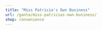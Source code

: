 ```yaml
---
title: "Miss Patricia's Own Business"
url: /ganta/miss-patricias-own-business/
shop: convenience
---
```

